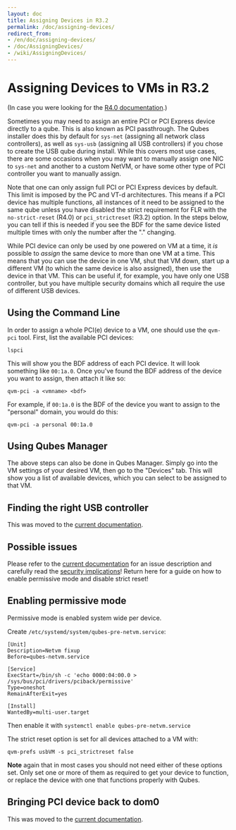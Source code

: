 ```yaml
---
layout: doc
title: Assigning Devices in R3.2
permalink: /doc/assigning-devices/
redirect_from:
- /en/doc/assigning-devices/
- /doc/AssigningDevices/
- /wiki/AssigningDevices/
---
```


Assigning Devices to VMs in R3.2
================================
(In case you were looking for the [R4.0 documentation](/doc/pci-devices/).)

Sometimes you may need to assign an entire PCI or PCI Express device directly to a qube.
This is also known as PCI passthrough.
The Qubes installer does this by default for `sys-net` (assigning all network class controllers), as well as `sys-usb` (assigning all USB controllers) if you chose to create the USB qube during install.
While this covers most use cases, there are some occasions when you may want to manually assign one NIC to `sys-net` and another to a custom NetVM, or have some other type of PCI controller you want to manually assign.

Note that one can only assign full PCI or PCI Express devices by default.
This limit is imposed by the PC and VT-d architectures.
This means if a PCI device has multiple functions, all instances of it need to be assigned to the same qube unless you have disabled the strict requirement for FLR with the `no-strict-reset` (R4.0) or `pci_strictreset` (R3.2) option.
In the steps below, you can tell if this is needed if you see the BDF for the same device listed multiple times with only the number after the "." changing.

While PCI device can only be used by one powered on VM at a time, it *is* possible to *assign* the same device to more than one VM at a time. 
This means that you can use the device in one VM, shut that VM down, start up a different VM (to which the same device is also assigned), then use the device in that VM.
This can be useful if, for example, you have only one USB controller, but you have multiple security domains which all require the use of different USB devices.

Using the Command Line
------------------------

In order to assign a whole PCI(e) device to a VM, one should use the `qvm-pci` tool.
First, list the available PCI devices:

~~~
lspci
~~~

This will show you the BDF address of each PCI device.
It will look something like `00:1a.0`. 
Once you've found the BDF address of the device you want to assign, then attach it like so:

~~~
qvm-pci -a <vmname> <bdf>
~~~

For example, if `00:1a.0` is the BDF of the device you want to assign to the "personal" domain, you would do this:

~~~
qvm-pci -a personal 00:1a.0
~~~

Using Qubes Manager
-------------------

The above steps can also be done in Qubes Manager.
Simply go into the VM settings of your desired VM, then go to the "Devices" tab.
This will show you a list of available devices, which you can select to be assigned to that VM.


Finding the right USB controller
--------------------------------
This was moved to the [current documentation][finding controller].

Possible issues
---------------
Please refer to the [current documentation][possible issues] for an issue description and carefully read the [security implications]!
Return here for a guide on how to enable permissive mode and disable strict reset!

Enabling permissive mode
------------------------

Permissive mode is enabled system wide per device.

Create `/etc/systemd/system/qubes-pre-netvm.service`:

~~~
[Unit]
Description=Netvm fixup
Before=qubes-netvm.service

[Service]
ExecStart=/bin/sh -c 'echo 0000:04:00.0 > /sys/bus/pci/drivers/pciback/permissive'
Type=oneshot
RemainAfterExit=yes

[Install]
WantedBy=multi-user.target
~~~

Then enable it with `systemctl enable qubes-pre-netvm.service`

The strict reset option is set for all devices attached to a VM with:

```
qvm-prefs usbVM -s pci_strictreset false
```

**Note** again that in most cases you should not need either of these options set.
Only set one or more of them as required to get your device to function, or replace the device with one that functions properly with Qubes.

Bringing PCI device back to dom0
--------------------------------
This was moved to the [current documentation][bring back devices].



[usb]: /doc/usb/
[finding controller]: /doc/usb-devices/#finding-the-right-usb-controller
[possible issues]: /doc/pci-devices/#possible-issues
[security implications]: /doc/device-considerations/#pci-security
[bring back devices]: /doc/pci-devices/#bringing-pci-devices-back-to-dom0